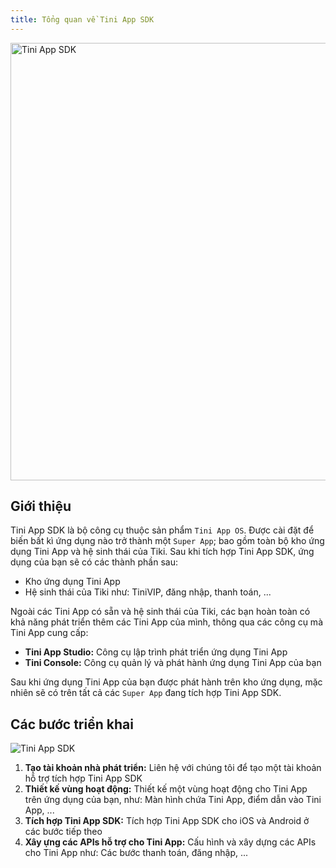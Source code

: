 ```yaml
---
title: Tổng quan về Tini App SDK
---
```


<img src="/img/TiniApp_Development_to_End_users_diagram.png" width="700px" alt="Tini App SDK"/>

## Giới thiệu

Tini App SDK là bộ công cụ thuộc sản phẩm `Tini App OS`. Được cài đặt để biến bất kì ứng dụng nào trở thành một `Super App`; bao gồm toàn bộ kho ứng dụng Tini App và hệ sinh thái của Tiki. Sau khi tích hợp Tini App SDK, ứng dụng của bạn sẽ có các thành phần sau:

- Kho ứng dụng Tini App
- Hệ sinh thái của Tiki như: TiniVIP, đăng nhập, thanh toán, ...

Ngoài các Tini App có sẵn và hệ sinh thái của Tiki, các bạn hoàn toàn có khả năng phát triển thêm các Tini App của mình, thông qua các công cụ mà Tini App cung cấp:

- **Tini App Studio:** Công cụ lập trình phát triển ứng dụng Tini App
- **Tini Console:** Công cụ quản lý và phát hành ứng dụng Tini App của bạn

Sau khi ứng dụng Tini App của bạn được phát hành trên kho ứng dụng, mặc nhiên sẽ có trên tất cả các `Super App` đang tích hợp Tini App SDK.

## Các bước triển khai

<img src="/img/sdk/tini-app-sdk-step.jpg"  alt="Tini App SDK"/>

1. **Tạo tài khoản nhà phát triển:** Liên hệ với chúng tôi để tạo một tài khoản hỗ trợ tích hợp Tini App SDK
2. **Thiết kế vùng hoạt động:** Thiết kế một vùng hoạt động cho Tini App trên ứng dụng của bạn, như: Màn hình chứa Tini App, điểm dẫn vào Tini App, ...
3. **Tích hợp Tini App SDK:** Tích hợp Tini App SDK cho iOS và Android ở các bước tiếp theo
4. **Xây ựng các APIs hỗ trợ cho Tini App:** Cấu hình và xây dựng các APIs cho Tini App như: Các bước thanh toán, đăng nhập, ...
